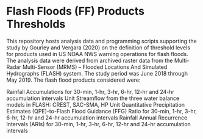 # Flash Floods (FF) Products Thresholds

This repository hosts analysis data and programming scripts supporting the study by Gourley and Vergara (2020) on the definition of threshold levels for products used in US NOAA NWS warning operations for flash floods. The analysis data were derived from archived raster data from the Multi-Radar Multi-Sensor (MRMS) – Flooded Locations And Simulated Hydrographs (FLASH) system. The study period was June 2018 through May 2019. The flash flood products considered were:

Rainfall Accumulations for 30-min, 1-hr, 3-hr, 6-hr, 12-hr and 24-hr accumulation intervals
Unit Streamflow from the three water balance models in FLASH: CREST, SAC-SMA, HP Unit 
Quantitative Precipitation Estimates (QPE)-to-Flash Flood Guidance (FFG) Ratio for 30-min, 1-hr, 3-hr, 6-hr, 12-hr and 24-hr accumulation intervals
Rainfall Annual Recurrence Intervals (ARIs) for 30-min, 1-hr, 3-hr, 6-hr, 12-hr and 24-hr accumulation intervals


